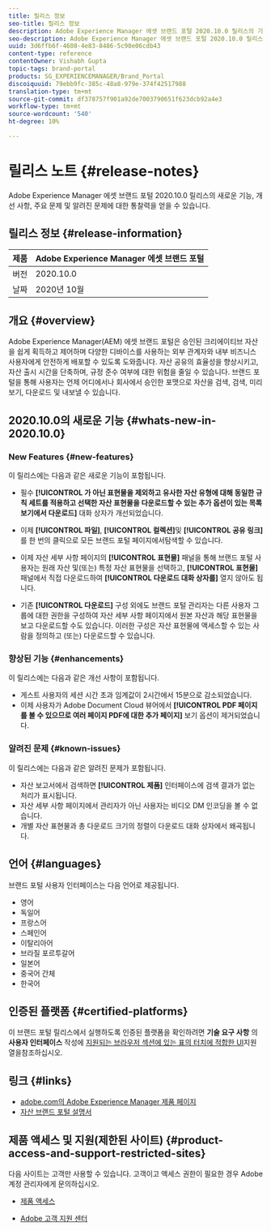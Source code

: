 ```yaml
---
title: 릴리스 정보
seo-title: 릴리스 정보
description: Adobe Experience Manager 에셋 브랜드 포털 2020.10.0 릴리스의 기능, 개선 사항, 중요 문제 및 알려진 문제에 대한 통찰력을 얻을 수 있습니다.
seo-description: Adobe Experience Manager 에셋 브랜드 포털 2020.10.0 릴리스의 개선 사항, 중요 문제 및 알려진 문제에 대한 통찰력을 얻을 수 있습니다.
uuid: 3d6ffb6f-4608-4e83-8486-5c90e06cdb43
content-type: reference
contentOwner: Vishabh Gupta
topic-tags: brand-portal
products: SG_EXPERIENCEMANAGER/Brand_Portal
discoiquuid: 79ebb9fc-385c-48a8-979e-374f42517988
translation-type: tm+mt
source-git-commit: df378757f901a92de7003790651f623dcb92a4e3
workflow-type: tm+mt
source-wordcount: '540'
ht-degree: 10%

---
```



# 릴리스 노트 {#release-notes}

Adobe Experience Manager 에셋 브랜드 포털 2020.10.0 릴리스의 새로운 기능, 개선 사항, 주요 문제 및 알려진 문제에 대한 통찰력을 얻을 수 있습니다.

## 릴리스 정보 {#release-information}

| 제품 | Adobe Experience Manager 에셋 브랜드 포털 |
|---|---|
| 버전 | 2020.10.0 |
| 날짜 | 2020년 10월 |

## 개요 {#overview}

Adobe Experience Manager(AEM) 에셋 브랜드 포털은 승인된 크리에이티브 자산을 쉽게 획득하고 제어하며 다양한 디바이스를 사용하는 외부 관계자와 내부 비즈니스 사용자에게 안전하게 배포할 수 있도록 도와줍니다. 자산 공유의 효율성을 향상시키고, 자산 출시 시간을 단축하며, 규정 준수 여부에 대한 위험을 줄일 수 있습니다. 브랜드 포털을 통해 사용자는 언제 어디에서나 회사에서 승인한 포맷으로 자산을 검색, 검색, 미리 보기, 다운로드 및 내보낼 수 있습니다.

## 2020.10.0의 새로운 기능 {#whats-new-in-2020.10.0}

### New Features {#new-features}

이 릴리스에는 다음과 같은 새로운 기능이 포함됩니다.

* 필수 **[!UICONTROL 가 아닌 표현물을 제외하고 유사한 자산 유형에 대해 동일한 규칙 세트를 적용하고 선택한 자산 표현물을 다운로드할 수 있는 추가 옵션이 있는 목록 보기에서 다운로드]** 대화 상자가 개선되었습니다.

<!--
* The new **[!UICONTROL Download]** dialog now appears with all the renditions of the selected assets or folders containing assets in a list view, wherein the Brand Portal users can apply same set of renditions for similar asset types and download the selected asset renditions. 
-->

* 이제 **[!UICONTROL 파일]**, **[!UICONTROL 컬렉션]**&#x200B;및 **[!UICONTROL 공유 링크]** 를 한 번의 클릭으로 모든 브랜드 포털 페이지에서탐색할 수 있습니다.

* 이제 자산 세부 사항 페이지의 **[!UICONTROL 표현물]** 패널을 통해 브랜드 포털 사용자는 원래 자산 및(또는) 특정 자산 표현물을 선택하고, **[!UICONTROL 표현물]** 패널에서 직접 다운로드하여 **[!UICONTROL 다운로드 대화 상자를]** 열지 않아도 됩니다.

<!--
Brand Portal users can exclude specific renditions which are not required and directly download the original asset and its renditions from the **[!UICONTROL Renditions]** panel on the asset details page. 
-->

* 기존 **[!UICONTROL 다운로드]** 구성 외에도 브랜드 포털 관리자는 다른 사용자 그룹에 대한 권한을 구성하여 자산 세부 사항 페이지에서 원본 자산과 해당 표현물을 보고 다운로드할 수도 있습니다. 이러한 구성은 자산 표현물에 액세스할 수 있는 사람을 정의하고 (또는) 다운로드할 수 있습니다.

### 향상된 기능 {#enhancements}

이 릴리스에는 다음과 같은 개선 사항이 포함됩니다.

* 게스트 사용자의 세션 시간 초과 임계값이 2시간에서 15분으로 감소되었습니다.
* 이제 사용자가 Adobe Document Cloud 뷰어에서 **[!UICONTROL PDF 페이지를 볼 수 있으므로 여러 페이지 PDF에 대한 추가 페이지]** 보기 옵션이 제거되었습니다.


<!--
### Critical Issues Fixed {#critical-issues-fixed}

This release includes fixes to the following critical issue:

* The users are not able to view the PDF pages if the PDF contains sub assets.
-->

### 알려진 문제 {#known-issues}

이 릴리스에는 다음과 같은 알려진 문제가 포함됩니다.

* 자산 보고서에서 검색하면 **[!UICONTROL 제품]** 인터페이스에 검색 결과가 없는 처리가 표시됩니다.
* 자산 세부 사항 페이지에서 관리자가 아닌 사용자는 비디오 DM 인코딩을 볼 수 없습니다.
* 개별 자산 표현물과 총 다운로드 크기의 정렬이 다운로드 대화 상자에서 왜곡됩니다.



<!--
* Download Settings configuration to configure asset download from Brand Portal. Fast download, custom renditions, and system renditions are the available configurations. 
-->

<!--
* Document Viewer has been introduced to enhance the PDF viewing experience. New options are available for viewing the PDF files in Brand Portal.

* Advances in the asset download process which improves the Brand Portal user experience while [downloading assets from Brand Portal](brand-portal-download-assets.md). Brand Portal administrators can configure **[!UICONTROL Fast Download]**, **[!UICONTROL Custom Renditions]**, and **[!UICONTROL System Renditions]** from the **[!UICONTROL Download]** settings. 

For details, see [what's new in Brand Portal 6.4.7](whats-new.md). 

### Critical Issues Fixed {#critical-issues-fixed-647}

This release includes fixes to the following critical issues:

* The viewer users are not permitted to share link for collections but the option to share is visible to them on the product interface.

* The **[!UICONTROL Download]** button on the options bar does not list all the licensed assets of the selected folder.

* The search takes longer to show the results for certain keywords.

* The **[!UICONTROL Agree]** and **[!UICONTROL Disagree]** check boxes does not appear on bulk selection of licensed and unlicensed assets during download.

* Filter-based search shows processing on the product interface with no search result. 

* The assets do not download from share link if the shared folder contains numerous and large assets.


### Known Issues {#known-issues-647}

This release includes the following known issues:

* If multiple assets are selected, license text does not appear on clicking Terms and Conditions on the license agreement page during download using share link.   

-->

## 언어 {#languages}

브랜드 포털 사용자 인터페이스는 다음 언어로 제공됩니다.

* 영어
* 독일어
* 프랑스어
* 스페인어
* 이탈리아어
* 브라질 포르투갈어
* 일본어
* 중국어 간체
* 한국어

## 인증된 플랫폼 {#certified-platforms}

이 브랜드 포털 릴리스에서 실행하도록 인증된 플랫폼을 확인하려면 **기술 요구 사항** 의 **사용자 인터페이스** 작성에 [지원되는 브라우저 섹션에 있는 표의 터치에 적합한 UI](https://helpx.adobe.com/experience-manager/6-4/sites/deploying/using/technical-requirements.html)지원 열을참조하십시오.

## 링크 {#links}

* [adobe.com의 Adobe Experience Manager 제품 페이지](http://www.adobe.com/in/marketing-cloud/experience-manager.html)
* [자산 브랜드 포털 설명서](https://helpx.adobe.com/experience-manager/brand-portal/user-guide.html)

## 제품 액세스 및 지원(제한된 사이트) {#product-access-and-support-restricted-sites}

다음 사이트는 고객만 사용할 수 있습니다. 고객이고 액세스 권한이 필요한 경우 Adobe 계정 관리자에게 문의하십시오.

<!--
* [https://daycare.day.com](https://daycare.day.com) 
-->

* [제품 액세스](https://login.marketing.adobe.com)

* [Adobe 고객 지원 센터](https://helpx.adobe.com/contact.html)
